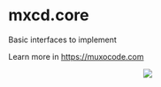 # mxcd.core
Basic interfaces to implement

Learn more in https://muxocode.com

<p align="center">
  <img src="https://muxocode.com/branding.png">
</p>